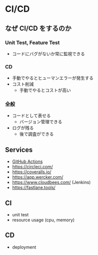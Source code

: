 # CI/CD

## なぜ CI/CD をするのか
### Unit Test, Feature Test
- コードにバグがないか常に監視できる

### CD
- 手動でやるとヒューマンエラーが発生する
- コスト削減
  - 手動でやるとコストが高い

### 全般
- コードとして表せる
  - バージョン管理できる
- ログが残る
  - 後で調査ができる

## Services
- [GitHub Actions](https://github.com/SnowCait/git-notes/blob/master/GitHubActions.md)
- https://circleci.com/
- https://coveralls.io/
- https://app.wercker.com/
- https://www.cloudbees.com/ (Jenkins)
- https://fastlane.tools/

## CI
- unit test
- resource usage (cpu, memory)

## CD
- deployment

